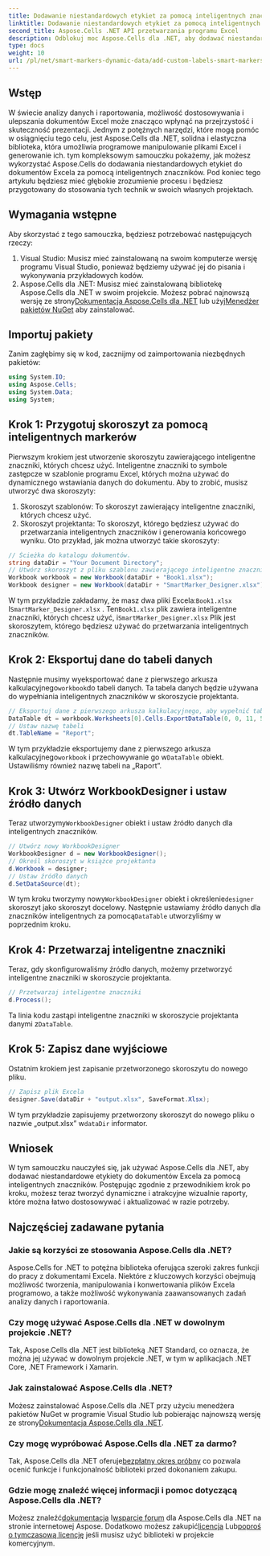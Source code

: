```yaml
---
title: Dodawanie niestandardowych etykiet za pomocą inteligentnych znaczników w Aspose.Cells
linktitle: Dodawanie niestandardowych etykiet za pomocą inteligentnych znaczników w Aspose.Cells
second_title: Aspose.Cells .NET API przetwarzania programu Excel
description: Odblokuj moc Aspose.Cells dla .NET, aby dodawać niestandardowe etykiety i inteligentne znaczniki do dokumentów Excel. Postępuj zgodnie z tym samouczkiem krok po kroku i twórz dynamiczne, atrakcyjne wizualnie raporty.
type: docs
weight: 10
url: /pl/net/smart-markers-dynamic-data/add-custom-labels-smart-markers/
---
```

## Wstęp
W świecie analizy danych i raportowania, możliwość dostosowywania i ulepszania dokumentów Excel może znacząco wpłynąć na przejrzystość i skuteczność prezentacji. Jednym z potężnych narzędzi, które mogą pomóc w osiągnięciu tego celu, jest Aspose.Cells dla .NET, solidna i elastyczna biblioteka, która umożliwia programowe manipulowanie plikami Excel i generowanie ich.
tym kompleksowym samouczku pokażemy, jak możesz wykorzystać Aspose.Cells do dodawania niestandardowych etykiet do dokumentów Excela za pomocą inteligentnych znaczników. Pod koniec tego artykułu będziesz mieć głębokie zrozumienie procesu i będziesz przygotowany do stosowania tych technik w swoich własnych projektach.
## Wymagania wstępne
Aby skorzystać z tego samouczka, będziesz potrzebować następujących rzeczy:
1. Visual Studio: Musisz mieć zainstalowaną na swoim komputerze wersję programu Visual Studio, ponieważ będziemy używać jej do pisania i wykonywania przykładowych kodów.
2.  Aspose.Cells dla .NET: Musisz mieć zainstalowaną bibliotekę Aspose.Cells dla .NET w swoim projekcie. Możesz pobrać najnowszą wersję ze strony[Dokumentacja Aspose.Cells dla .NET](https://reference.aspose.com/cells/net/) lub użyj[Menedżer pakietów NuGet](https://www.nuget.org/packages/Aspose.Cells/) aby zainstalować.
## Importuj pakiety
Zanim zagłębimy się w kod, zacznijmy od zaimportowania niezbędnych pakietów:
```csharp
using System.IO;
using Aspose.Cells;
using System.Data;
using System;
```
## Krok 1: Przygotuj skoroszyt za pomocą inteligentnych markerów
Pierwszym krokiem jest utworzenie skoroszytu zawierającego inteligentne znaczniki, których chcesz użyć. Inteligentne znaczniki to symbole zastępcze w szablonie programu Excel, których można używać do dynamicznego wstawiania danych do dokumentu.
Aby to zrobić, musisz utworzyć dwa skoroszyty:
1. Skoroszyt szablonów: To skoroszyt zawierający inteligentne znaczniki, których chcesz użyć.
2. Skoroszyt projektanta: To skoroszyt, którego będziesz używać do przetwarzania inteligentnych znaczników i generowania końcowego wyniku.
Oto przykład, jak można utworzyć takie skoroszyty:
```csharp
// Ścieżka do katalogu dokumentów.
string dataDir = "Your Document Directory";
// Utwórz skoroszyt z pliku szablonu zawierającego inteligentne znaczniki
Workbook workbook = new Workbook(dataDir + "Book1.xlsx");
Workbook designer = new Workbook(dataDir + "SmartMarker_Designer.xlsx");
```
 W tym przykładzie zakładamy, że masz dwa pliki Excela:`Book1.xlsx` I`SmartMarker_Designer.xlsx` . Ten`Book1.xlsx` plik zawiera inteligentne znaczniki, których chcesz użyć, i`SmartMarker_Designer.xlsx` Plik jest skoroszytem, którego będziesz używać do przetwarzania inteligentnych znaczników.
## Krok 2: Eksportuj dane do tabeli danych
 Następnie musimy wyeksportować dane z pierwszego arkusza kalkulacyjnego`workbook`do tabeli danych. Ta tabela danych będzie używana do wypełniania inteligentnych znaczników w skoroszycie projektanta.
```csharp
// Eksportuj dane z pierwszego arkusza kalkulacyjnego, aby wypełnić tabelę danych
DataTable dt = workbook.Worksheets[0].Cells.ExportDataTable(0, 0, 11, 5, true);
// Ustaw nazwę tabeli
dt.TableName = "Report";
```
 W tym przykładzie eksportujemy dane z pierwszego arkusza kalkulacyjnego`workbook` i przechowywanie go w`DataTable` obiekt. Ustawiliśmy również nazwę tabeli na „Raport”.
## Krok 3: Utwórz WorkbookDesigner i ustaw źródło danych
 Teraz utworzymy`WorkbookDesigner` obiekt i ustaw źródło danych dla inteligentnych znaczników.
```csharp
// Utwórz nowy WorkbookDesigner
WorkbookDesigner d = new WorkbookDesigner();
// Określ skoroszyt w książce projektanta
d.Workbook = designer;
// Ustaw źródło danych
d.SetDataSource(dt);
```
 W tym kroku tworzymy nowy`WorkbookDesigner` obiekt i określenie`designer` skoroszyt jako skoroszyt docelowy. Następnie ustawiamy źródło danych dla znaczników inteligentnych za pomocą`DataTable` utworzyliśmy w poprzednim kroku.
## Krok 4: Przetwarzaj inteligentne znaczniki
Teraz, gdy skonfigurowaliśmy źródło danych, możemy przetworzyć inteligentne znaczniki w skoroszycie projektanta.
```csharp
// Przetwarzaj inteligentne znaczniki
d.Process();
```
Ta linia kodu zastąpi inteligentne znaczniki w skoroszycie projektanta danymi z`DataTable`.
## Krok 5: Zapisz dane wyjściowe
Ostatnim krokiem jest zapisanie przetworzonego skoroszytu do nowego pliku.
```csharp
// Zapisz plik Excela
designer.Save(dataDir + "output.xlsx", SaveFormat.Xlsx);
```
 W tym przykładzie zapisujemy przetworzony skoroszyt do nowego pliku o nazwie „output.xlsx” w`dataDir` informator.
## Wniosek
W tym samouczku nauczyłeś się, jak używać Aspose.Cells dla .NET, aby dodawać niestandardowe etykiety do dokumentów Excela za pomocą inteligentnych znaczników. Postępując zgodnie z przewodnikiem krok po kroku, możesz teraz tworzyć dynamiczne i atrakcyjne wizualnie raporty, które można łatwo dostosowywać i aktualizować w razie potrzeby.
## Najczęściej zadawane pytania
### Jakie są korzyści ze stosowania Aspose.Cells dla .NET?
Aspose.Cells for .NET to potężna biblioteka oferująca szeroki zakres funkcji do pracy z dokumentami Excela. Niektóre z kluczowych korzyści obejmują możliwość tworzenia, manipulowania i konwertowania plików Excela programowo, a także możliwość wykonywania zaawansowanych zadań analizy danych i raportowania.
### Czy mogę używać Aspose.Cells dla .NET w dowolnym projekcie .NET?
Tak, Aspose.Cells dla .NET jest biblioteką .NET Standard, co oznacza, że można jej używać w dowolnym projekcie .NET, w tym w aplikacjach .NET Core, .NET Framework i Xamarin.
### Jak zainstalować Aspose.Cells dla .NET?
 Możesz zainstalować Aspose.Cells dla .NET przy użyciu menedżera pakietów NuGet w programie Visual Studio lub pobierając najnowszą wersję ze strony[Dokumentacja Aspose.Cells dla .NET](https://reference.aspose.com/cells/net/).
### Czy mogę wypróbować Aspose.Cells dla .NET za darmo?
 Tak, Aspose.Cells dla .NET oferuje[bezpłatny okres próbny](https://releases.aspose.com/) co pozwala ocenić funkcje i funkcjonalność biblioteki przed dokonaniem zakupu.
### Gdzie mogę znaleźć więcej informacji i pomoc dotyczącą Aspose.Cells dla .NET?
 Możesz znaleźć[dokumentacja](https://reference.aspose.com/cells/net/) I[wsparcie forum](https://forum.aspose.com/c/cells/9) dla Aspose.Cells dla .NET na stronie internetowej Aspose. Dodatkowo możesz zakupić[licencja](https://purchase.aspose.com/buy) Lub[poproś o tymczasową licencję](https://purchase.aspose.com/temporary-license/) jeśli musisz użyć biblioteki w projekcie komercyjnym.